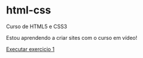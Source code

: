 # html-css
 Curso de HTML5 e CSS3

Estou aprendendo a criar sites com o curso em vídeo!

<a href="https://and3rssono.github.io/html-css/Exercicios/Ex001/">Executar exercicio 1 </a>